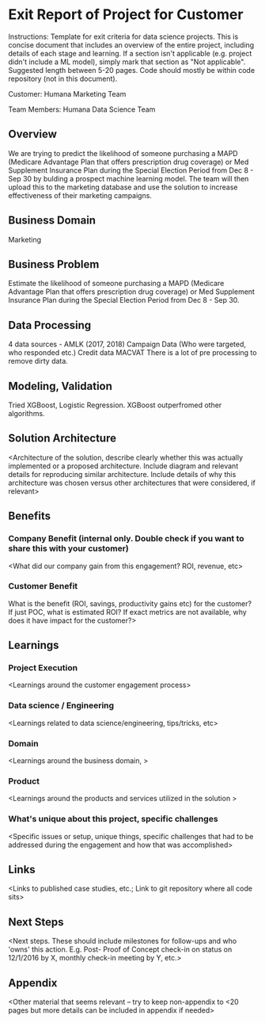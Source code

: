 # Exit Report of Project <X> for Customer <Y>

Instructions: Template for exit criteria for data science projects. This is concise document that includes an overview of the entire project, including details of each stage and learning. If a section isn't applicable (e.g. project didn't include a ML model), simply mark that section as "Not applicable". Suggested length between 5-20 pages. Code should mostly be within code repository (not in this document).

Customer: Humana Marketing Team

Team Members: Humana Data Science Team

##	Overview

We are trying to predict the likelihood of someone purchasing a MAPD (Medicare Advantage Plan that offers prescription drug coverage) or Med Supplement Insurance Plan during the Special Election Period from Dec 8 - Sep 30 by bulding a prospect machine learning model. The team will then upload this to the marketing database and use the solution to increase effectiveness of their marketing campaigns.

##	Business Domain
Marketing

##	Business Problem

Estimate the likelihood of someone purchasing a MAPD (Medicare Advantage Plan that offers prescription drug coverage) or Med Supplement Insurance Plan during the Special Election Period from Dec 8 - Sep 30.

##	Data Processing
4 data sources -
AMLK (2017, 2018) 
Campaign Data (Who were targeted, who responded etc.)
Credit data
MACVAT
There is a lot of pre processing to remove dirty data.

##	Modeling, Validation
Tried XGBoost, Logistic Regression. XGBoost outperfromed other algorithms.

##	Solution Architecture
<Architecture of the solution, describe clearly whether this was actually implemented or a proposed architecture. Include diagram and relevant details for reproducing similar architecture. Include details of why this architecture was chosen versus other architectures that were considered, if relevant\>

##	Benefits
	
###	Company Benefit (internal only. Double check if you want to share this with your customer)
<What did our company gain from this engagement? ROI, revenue,  etc\>

###	Customer Benefit
What is the benefit (ROI, savings, productivity gains etc)  for the customer? If just POC, what is estimated ROI? If exact metrics are not available, why does it have impact for the customer?\>

##	Learnings

### 	Project Execution
<Learnings around the customer engagement process\>

### Data science / Engineering
<Learnings related to data science/engineering, tips/tricks, etc\>


### Domain
<Learnings around the business domain, \>


### Product
<Learnings around the products and services utilized in the solution \>

###	What's unique about this project, specific challenges
<Specific issues or setup, unique things, specific challenges that had to be addressed during the engagement and how that was accomplished\>

##	Links
<Links to published case studies, etc.; Link to git repository where all code sits\>


##	Next Steps
 
<Next steps. These should include milestones for follow-ups and who 'owns' this action. E.g. Post- Proof of Concept check-in on status on 12/1/2016 by X, monthly check-in meeting by Y, etc.\>

## Appendix
<Other material that seems relevant – try to keep non-appendix to <20 pages but more details can be included in appendix if needed\>
